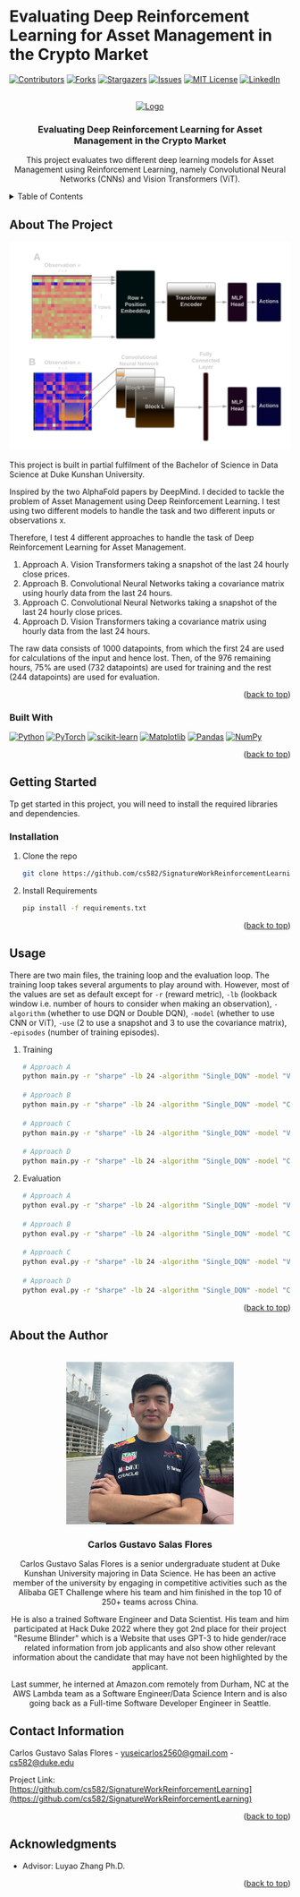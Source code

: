 # Evaluating Deep Reinforcement Learning for Asset Management in the Crypto Market

<!-- Improved compatibility of back to top link: See: https://github.com/othneildrew/Best-README-Template/pull/73 -->
<a name="readme-top"></a>
<!--
*** Thanks for checking out the Best-README-Template. If you have a suggestion
*** that would make this better, please fork the repo and create a pull request
*** or simply open an issue with the tag "enhancement".
*** Don't forget to give the project a star!
*** Thanks again! Now go create something AMAZING! :D
-->



<!-- PROJECT SHIELDS -->
<!--
*** I'm using markdown "reference style" links for readability.
*** Reference links are enclosed in brackets [ ] instead of parentheses ( ).
*** See the bottom of this document for the declaration of the reference variables
*** for contributors-url, forks-url, etc. This is an optional, concise syntax you may use.
*** https://www.markdownguide.org/basic-syntax/#reference-style-links
-->
[![Contributors][contributors-shield]][contributors-url]
[![Forks][forks-shield]][forks-url]
[![Stargazers][stars-shield]][stars-url]
[![Issues][issues-shield]][issues-url]
[![MIT License][license-shield]][license-url]
[![LinkedIn][linkedin-shield]][linkedin-url]



<!-- PROJECT LOGO -->
<br />
<div align="center">
  <a href="https://github.com/cs582/SignatureWorkReinforcementLearning">
    <img src="images/logo.png" alt="Logo" width="80" height="80">
  </a>

<h3 align="center">Evaluating Deep Reinforcement Learning for Asset Management in the Crypto Market</h3>

  <p align="center">
    This project evaluates two different deep learning models for Asset Management using Reinforcement Learning, namely Convolutional Neural Networks (CNNs) and Vision Transformers (ViT).
  </p>
</div>



<!-- TABLE OF CONTENTS -->
<details>
  <summary>Table of Contents</summary>
  <ol>
    <li>
      <a href="#about-the-project">About The Project</a>
      <ul>
        <li><a href="#built-with">Built With</a></li>
      </ul>
    </li>
    <li>
      <a href="#getting-started">Getting Started</a>
      <ul>
        <li><a href="#prerequisites">Prerequisites</a></li>
        <li><a href="#installation">Installation</a></li>
      </ul>
    </li>
    <li><a href="#usage">Usage</a></li>
    <li><a href="#roadmap">Roadmap</a></li>
    <li><a href="#contributing">Contributing</a></li>
    <li><a href="#license">License</a></li>
    <li><a href="#contact">Contact</a></li>
    <li><a href="#acknowledgments">Acknowledgments</a></li>
  </ol>
</details>



<!-- ABOUT THE PROJECT -->
## About The Project

[![Product Name Screen Shot][product-screenshot]](https://example.com)

This project is built in partial fulfilment of the Bachelor of Science in Data Science at Duke Kunshan University.

Inspired by the two AlphaFold papers by DeepMind. I decided to tackle the problem of Asset Management using Deep Reinforcement Learning. I test using two different models to handle the task and two different inputs or observations x.

Therefore, I test 4 different approaches to handle the task of Deep Reinforcement Learning for Asset Management.

1. Approach A. Vision Transformers taking a snapshot of the last 24 hourly close prices.
2. Approach B. Convolutional Neural Networks taking a covariance matrix using hourly data from the last 24 hours.
3. Approach C. Convolutional Neural Networks taking a snapshot of the last 24 hourly close prices.
4. Approach D. Vision Transformers taking a covariance matrix using hourly data from the last 24 hours.

The raw data consists of 1000 datapoints, from which the first 24 are used for calculations of the input and hence lost. Then, of the 976 remaining hours, 75% are used (732 datapoints) are used for training and the rest (244 datapoints) are used for evaluation.

<p align="right">(<a href="#readme-top">back to top</a>)</p>



### Built With

[![Python](https://img.shields.io/badge/Python-3.8.5-blue)](https://www.python.org/)
[![PyTorch](https://img.shields.io/badge/PyTorch-1.9.0-orange)](https://pytorch.org/)
[![scikit-learn](https://img.shields.io/badge/scikit--learn-0.24.1-blue)](https://scikit-learn.org/)
[![Matplotlib](https://img.shields.io/badge/Matplotlib-3.3.4-orange)](https://matplotlib.org/)
[![Pandas](https://img.shields.io/badge/Pandas-1.2.3-blue)](https://pandas.pydata.org/)
[![NumPy](https://img.shields.io/badge/NumPy-1.20.1-orange)](https://numpy.org/)

<p align="right">(<a href="#readme-top">back to top</a>)</p>



<!-- GETTING STARTED -->
## Getting Started

Tp get started in this project, you will need to install the required libraries and dependencies.

### Installation

1. Clone the repo
   ```sh
   git clone https://github.com/cs582/SignatureWorkReinforcementLearning.git
   ```
2. Install Requirements
   ```sh
   pip install -f requirements.txt
   ```

<p align="right">(<a href="#readme-top">back to top</a>)</p>


<!-- USAGE EXAMPLES -->
## Usage

There are two main files, the training loop and the evaluation loop. The training loop takes several arguments to play around with. However, most of the values are set as default except for ```-r``` (reward metric), ```-lb``` (lookback window i.e. number of hours to consider when making an observation), ```-algorithm``` (whether to use DQN or Double DQN), ```-model``` (whether to use CNN or ViT), ```-use``` (2 to use a snapshot and 3 to use the covariance matrix), ```-episodes``` (number of training episodes).

1. Training
   ```sh
   # Approach A
   python main.py -r "sharpe" -lb 24 -algorithm "Single_DQN" -model "ViT" -use 3 -episodes 50 2>log.txt
   
   # Approach B
   python main.py -r "sharpe" -lb 24 -algorithm "Single_DQN" -model "CNN" -use 2 -episodes 50 2>log.txt
   
   # Approach C
   python main.py -r "sharpe" -lb 24 -algorithm "Single_DQN" -model "ViT" -use 2 -episodes 50 2>log.txt
   
   # Approach D
   python main.py -r "sharpe" -lb 24 -algorithm "Single_DQN" -model "CNN" -use 3 -episodes 50 2>log.txt
   ```

2. Evaluation
   ```sh
   # Approach A
   python eval.py -r "sharpe" -lb 24 -algorithm "Single_DQN" -model "ViT" -use 3 -episodes 50 -path "models/saved_models/Single_DQN_ViT_29_2023-03-03_19:19:36.pt" 2>log.txt
   
   # Approach B
   python eval.py -r "sharpe" -lb 24 -algorithm "Single_DQN" -model "CNN" -use 2 -episodes 50 -path "models/saved_models/Single_DQN_CNN_29_2023-03-03_21:15:35.pt" 2>log.txt
   
   # Approach C
   python eval.py -r "sharpe" -lb 24 -algorithm "Single_DQN" -model "ViT" -use 2 -episodes 50 -path "models/saved_models/Single_DQN_ViT_29_2023-03-03_18:55:00.pt" 2>log.txt
   
   # Approach D
   python eval.py -r "sharpe" -lb 24 -algorithm "Single_DQN" -model "CNN" -use 3 -episodes 50 -path "models/saved_models/Single_DQN_CNN_29_2023-03-03_20:14:42.pt" 2>log.txt
   ```

<p align="right">(<a href="#readme-top">back to top</a>)</p>

<!-- ABOUT THE AUTHOR -->
## About the Author

<!-- HEADSHOT -->
<br />
<div align="center">
  <a href="https://github.com/cs582/SignatureWorkReinforcementLearning">
    <img src="images/headshot.png" alt="Headshot" width="300" height="290">
  </a>

<h3 align="center">Carlos Gustavo Salas Flores</h3>

   <p align="center">
       Carlos Gustavo Salas Flores is a senior undergraduate student at Duke Kunshan University majoring in Data Science. He has been an active member of the university by engaging in competitive activities such as the Alibaba GET Challenge where his team and him finished in the top 10 of 250+ teams across China.
   </p>
   <p align="center">
       He is also a trained Software Engineer and Data Scientist. His team and him participated at Hack Duke 2022 where they got 2nd place for their project "Resume Blinder" which is a Website that uses GPT-3 to hide gender/race related information from job applicants and also show other relevant information about the candidate that may have not been highlighted by the applicant.
     </p>
   <p align="center">
       Last summer, he interned at Amazon.com remotely from Durham, NC at the AWS Lambda team as a Software Engineer/Data Science Intern and is also going back as a Full-time Software Developer Engineer in Seattle.
     </p>
</div>

## Contact Information

Carlos Gustavo Salas Flores - yuseicarlos2560@gmail.com - cs582@duke.edu

Project Link: [https://github.com/cs582/SignatureWorkReinforcementLearning](https://github.com/cs582/SignatureWorkReinforcementLearning)

<p align="right">(<a href="#readme-top">back to top</a>)</p>



<!-- ACKNOWLEDGMENTS -->
## Acknowledgments

* Advisor: Luyao Zhang Ph.D. []()

<p align="right">(<a href="#readme-top">back to top</a>)</p>



<!-- MARKDOWN LINKS & IMAGES -->
<!-- https://www.markdownguide.org/basic-syntax/#reference-style-links -->
[contributors-shield]: https://img.shields.io/github/contributors/cs582/SignatureWorkReinforcementLearning.svg?style=for-the-badge
[contributors-url]: https://github.com/cs582/SignatureWorkReinforcementLearning/graphs/contributors
[forks-shield]: https://img.shields.io/github/forks/cs582/SignatureWorkReinforcementLearning.svg?style=for-the-badge
[forks-url]: https://github.com/cs582/SignatureWorkReinforcementLearning/network/members
[stars-shield]: https://img.shields.io/github/stars/cs582/SignatureWorkReinforcementLearning.svg?style=for-the-badge
[stars-url]: https://github.com/cs582/SignatureWorkReinforcementLearning/stargazers
[issues-shield]: https://img.shields.io/github/issues/cs582/SignatureWorkReinforcementLearning.svg?style=for-the-badge
[issues-url]: https://github.com/cs582/SignatureWorkReinforcementLearning/issues
[license-shield]: https://img.shields.io/github/license/cs582/SignatureWorkReinforcementLearning.svg?style=for-the-badge
[license-url]: https://github.com/cs582/SignatureWorkReinforcementLearning/blob/master/LICENSE.txt
[linkedin-shield]: https://img.shields.io/badge/-LinkedIn-black.svg?style=for-the-badge&logo=linkedin&colorB=555
[linkedin-url]: https://linkedin.com/in/carlosgustavosalas
[product-screenshot]: images/main.png
[Next.js]: https://img.shields.io/badge/next.js-000000?style=for-the-badge&logo=nextdotjs&logoColor=white
[Next-url]: https://nextjs.org/
[React.js]: https://img.shields.io/badge/React-20232A?style=for-the-badge&logo=react&logoColor=61DAFB
[React-url]: https://reactjs.org/
[Vue.js]: https://img.shields.io/badge/Vue.js-35495E?style=for-the-badge&logo=vuedotjs&logoColor=4FC08D
[Vue-url]: https://vuejs.org/
[Angular.io]: https://img.shields.io/badge/Angular-DD0031?style=for-the-badge&logo=angular&logoColor=white
[Angular-url]: https://angular.io/
[Svelte.dev]: https://img.shields.io/badge/Svelte-4A4A55?style=for-the-badge&logo=svelte&logoColor=FF3E00
[Svelte-url]: https://svelte.dev/
[Laravel.com]: https://img.shields.io/badge/Laravel-FF2D20?style=for-the-badge&logo=laravel&logoColor=white
[Laravel-url]: https://laravel.com
[Bootstrap.com]: https://img.shields.io/badge/Bootstrap-563D7C?style=for-the-badge&logo=bootstrap&logoColor=white
[Bootstrap-url]: https://getbootstrap.com
[JQuery.com]: https://img.shields.io/badge/jQuery-0769AD?style=for-the-badge&logo=jquery&logoColor=white
[JQuery-url]: https://jquery.com

